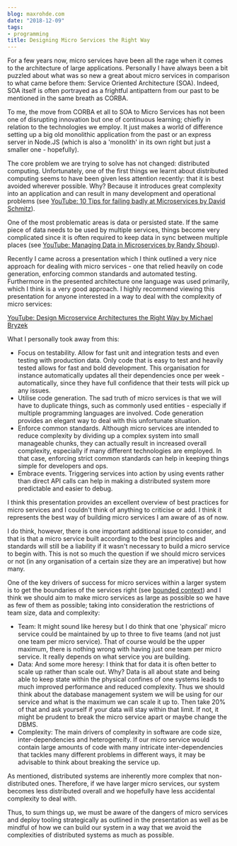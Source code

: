 ```yaml
---
blog: maxrohde.com
date: "2018-12-09"
tags:
- programming
title: Designing Micro Services the Right Way
---
```


For a few years now, micro services have been all the rage when it comes to the architecture of large applications. Personally I have always been a bit puzzled about what was so new a great about micro services in comparison to what came before them: Service Oriented Architecture (SOA). Indeed, SOA itself is often portrayed as a frightful antipattern from our past to be mentioned in the same breath as CORBA.

To me, the move from CORBA et all to SOA to Micro Services has not been one of disrupting innovation but one of continuous learning; chiefly in relation to the technologies we employ. It just makes a world of difference setting up a big old monolithic application from the past or an express server in Node.JS (which is also a 'monolith' in its own right but just a smaller one - hopefully).

The core problem we are trying to solve has not changed: distributed computing. Unfortunately, one of the first things we learnt about distributed computing seems to have been given less attention recently: that it is best avoided wherever possible. Why? Because it introduces great complexity into an application and can result in many development and operational problems (see [YouTube: 10 Tips for failing badly at Microservices by David Schmitz](https://youtu.be/X0tjziAQfNQ)).

One of the most problematic areas is data or persisted state. If the same piece of data needs to be used by multiple services, things become very complicated since it is often required to keep data in sync between multiple places (see [YouTube: Managing Data in Microservices by Randy Shoup](https://youtu.be/E8-e-3fRHBw)).

Recently I came across a presentation which I think outlined a very nice approach for dealing with micro services - one that relied heavily on code generation, enforcing common standards and automated testing. Furthermore in the presented architecture one language was used primarily, which I think is a very good approach. I highly recommend viewing this presentation for anyone interested in a way to deal with the complexity of micro services:

[YouTube: Design Microservice Architectures the Right Way by Michael Bryzek](https://youtu.be/j6ow-UemzBc)

What I personally took away from this:

- Focus on testability. Allow for fast unit and integration tests and even testing with production data. Only code that is easy to test and heavily tested allows for fast and bold development. This organisation for instance automatically updates all their dependencies once per week - automatically, since they have full confidence that their tests will pick up any issues.
- Utilise code generation. The sad truth of micro services is that we will have to duplicate things, such as commonly used entities - especially if multiple programming languages are involved. Code generation provides an elegant way to deal with this unfortunate situation.
- Enforce common standards. Although micro services are intended to reduce complexity by dividing up a complex system into small manageable chunks, they can actually result in increased overall complexity, especially if many different technologies are employed. In that case, enforcing strict common standards can help in keeping things simple for developers and ops.
- Embrace events. Triggering services into action by using events rather than direct API calls can help in making a distributed system more predictable and easier to debug.

I think this presentation provides an excellent overview of best practices for micro services and I couldn't think of anything to criticise or add. I think it represents the best way of building micro services I am aware of as of now.

I do think, however, there is one important additional issue to consider, and that is that a micro service built according to the best principles and standards will still be a liability if it wasn't necessary to build a micro service to begin with. This is not so much the question if we should micro services or not (in any organisation of a certain size they are an imperative) but how many.

One of the key drivers of success for micro services within a larger system is to get the boundaries of the services right (see [bounded context](https://martinfowler.com/bliki/BoundedContext.html)) and I think we should aim to make micro services as large as possible so we have as few of them as possible; taking into consideration the restrictions of team size, data and complexity:

- Team: It might sound like heresy but I do think that one 'physical' micro service could be maintained by up to three to five teams (and not just one team per micro service). That of course would be the upper maximum, there is nothing wrong with having just one team per micro service. It really depends on what service you are building.
- Data: And some more heresy: I think that for data it is often better to scale up rather than scale out. Why? Data is all about state and being able to keep state within the physical confines of one systems leads to much improved performance and reduced complexity. Thus we should think about the database management system we will be using for our service and what is the maximum we can scale it up to. Then take 20% of that and ask yourself if your data will stay within that limit. If not, it might be prudent to break the micro service apart or maybe change the DBMS.
- Complexity: The main drivers of complexity in software are code size, inter-dependencies and heterogeneity. If our micro service would contain large amounts of code with many intricate inter-dependencies that tackles many different problems in different ways, it may be advisable to think about breaking the service up.

As mentioned, distributed systems are inherently more complex that non-distributed ones. Therefore, if we have larger micro services, our system becomes less distributed overall and we hopefully have less accidental complexity to deal with.

Thus, to sum things up, we must be aware of the dangers of micro services and deploy tooling strategically as outlined in the presentation as well as be mindful of how we can build our system in a way that we avoid the complexities of distributed systems as much as possible.
